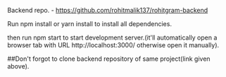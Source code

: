 Backend repo. - https://github.com/rohitmalik137/rohitgram-backend

Run npm install or yarn install to install all dependencies.

then run npm start to start development server.(it'll automatically open a browser tab with URL http://localhost:3000/ otherwise open it manually).

##Don't forgot to clone backend repository of same project(link given above).
